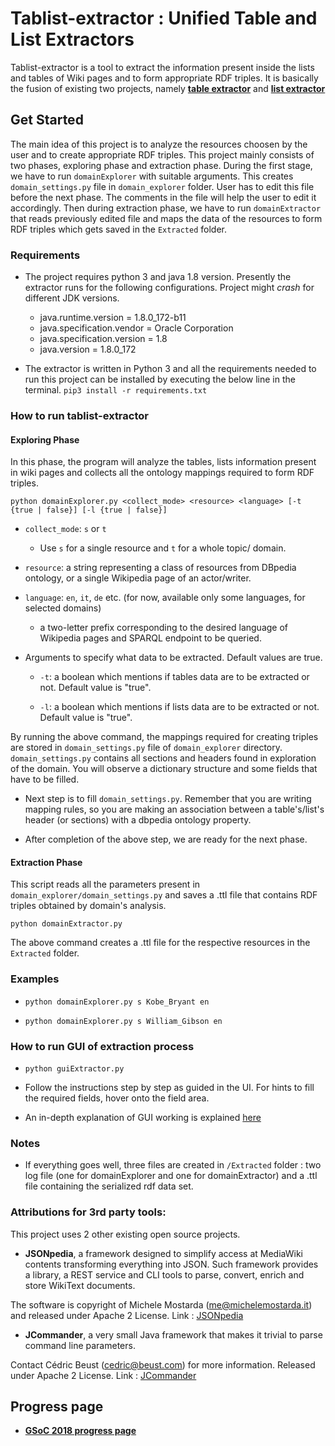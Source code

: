# Tablist-extractor : Unified Table and List Extractors

Tablist-extractor is a tool to extract the information present inside the lists and tables of Wiki pages and to form appropriate RDF triples. It is basically the fusion of existing two projects, namely **[table extractor](https://github.com/dbpedia/table-extractor)** and **[list extractor](https://github.com/dbpedia/list-extractor)**

## Get Started

The main idea of this project is to analyze the resources choosen by the user and to create appropriate RDF triples. This project mainly consists of two phases, exploring phase and extraction phase. During the first stage, we have to run `domainExplorer` with suitable arguments. This creates `domain_settings.py` file in `domain_explorer` folder. User has to edit this file before the next phase. The comments in the file will help the user to edit it accordingly. Then during extraction phase, we have to run `domainExtractor` that reads previously edited file and maps the data of the resources to form RDF triples which gets saved in the `Extracted` folder. 

### Requirements

* The project requires python 3 and java 1.8 version. Presently the extractor runs for the following configurations. Project might *crash* for different JDK versions.
    * java.runtime.version = 1.8.0_172-b11
    * java.specification.vendor = Oracle Corporation
    * java.specification.version = 1.8
    * java.version = 1.8.0_172

* The extractor is written in Python 3 and all the requirements needed to run this project can be installed by executing the below line in the terminal.
	`pip3 install -r requirements.txt`

### How to run tablist-extractor

#### Exploring Phase

In this phase, the program will analyze the tables, lists information present in wiki pages and collects all the ontology mappings required to form RDF triples.

`python domainExplorer.py <collect_mode> <resource> <language> [-t {true | false}] [-l {true | false}]`

* `collect_mode`: `s` or `t`
	* Use `s` for a single resource and `t` for a whole topic/ domain.

* `resource`: a string representing a class of resources from DBpedia ontology, or a single Wikipedia page of an actor/writer. 

* `language`: `en`, `it`, `de` etc. (for now, available only some languages, for selected domains)

    * a two-letter prefix corresponding to the desired language of Wikipedia pages and SPARQL endpoint to be queried.

* Arguments to specify what data to be extracted. Default values are true.

    * `-t`: a boolean which mentions if tables data are to be extracted or not. Default value is "true".

    * `-l`: a boolean which mentions if lists data are to be extracted or not. Default value is "true".

By running the above command, the mappings required for creating triples are stored in `domain_settings.py` file of `domain_explorer` directory. `domain_settings.py` contains all sections and headers found in exploration of the domain. You will observe a dictionary structure and some fields that have to be filled.

* Next step is to fill `domain_settings.py`. Remember that you are writing mapping rules, so you are making an association between a table's/list's header (or sections) with a dbpedia ontology property.

* After completion of the above step, we are ready for the next phase.

#### Extraction Phase

This script reads all the parameters present in `domain_explorer/domain_settings.py` and saves a .ttl file that contains RDF triples obtained by domain's analysis.

`python domainExtractor.py`

The above command creates a .ttl file for the respective resources in the `Extracted` folder.

### Examples

* `python domainExplorer.py s Kobe_Bryant en`

* `python domainExplorer.py s William_Gibson en`

### How to run GUI of extraction process

* `python guiExtractor.py`

* Follow the instructions step by step as guided in the UI. For hints to fill the required fields, hover onto the field area.

* An in-depth explanation of GUI working is explained [here](https://github.com/dbpedia/tablist-extractor/wiki)

### Notes

* If everything goes well, three files are created in `/Extracted` folder : two log file (one for domainExplorer and one for domainExtractor) and a .ttl file containing the serialized rdf data set.

### Attributions for 3rd party tools:

This project uses 2 other existing open source projects.

* **JSONpedia**, a framework designed to simplify access at MediaWiki contents transforming everything into JSON. Such framework provides a library, a REST service and CLI tools to parse, convert, enrich and store WikiText documents. 

The software is copyright of Michele Mostarda (me@michelemostarda.it) and released under Apache 2 License.
Link : [JSONpedia](https://bitbucket.org/hardest/jsonpedia)

* **JCommander**,  a very small Java framework that makes it trivial to parse command line parameters. 

Contact Cédric Beust (cedric@beust.com) for more information. Released under Apache 2 License.
Link : [JCommander](https://github.com/cbeust/jcommander)

## Progress page

* **[GSoC 2018 progress page](https://github.com/dbpedia/tablist-extractor/wiki/GSoC-18---Progress-Report)**

